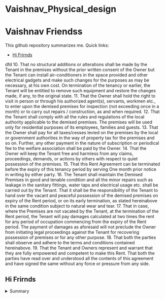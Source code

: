 # Vaishnav_Physical_design

# Vaishnav Friendss
This github repository summarizes me. Quick links:

- [Hi Frirnds](#hi-frirnds)

dfd
10. That no structural additions or alterations shall be made by the Tenant in the premises without the prior written consent of the Owner but the Tenant can install air-conditioners in the space provided and other electrical gadgets and make such changes for the purposes as may be necessary, at his own cost. On termination of the tenancy or earlier, the Tenant will be entitled to remove such equipment and restore the changes made, if any, to the original state.
11. That the Owner shall hold the right to visit in person or through his authorized agent(s), servants, workmen etc., to enter upon the demised premises for inspection (not exceeding once in a month) or to carry out repairs / construction, as and when required.
12. That the Tenant shall comply with all the rules and regulations of the local authority applicable to the demised premises. The premises will be used only for residential purposes of its employees, families and guests.
13. That the Owner shall pay for all taxes/cesses levied on the premises by the local or government authorities in the way of property tax for the premises and so on. Further, any other payment in the nature of subscription or periodical fee to the welfare association shall be paid by the Owner.
14. That the Owner will keep the Tenant free and harmless from any claims, proceedings, demands, or actions by others with respect to quiet possession of the premises.
15. That this Rent Agreement can be terminated before the expiry of this tenancy period by serving One month prior notice in writing by either party.
16. The Tenant shall maintain the Demised Premises in good and tenable condition and all the minor repairs such as leakage in the sanitary fittings, water taps and electrical usage etc. shall be carried out by the Tenant. That it shall be the responsibility of the Tenant to hand over the vacant and peaceful possession of the demised premises on expiry of the Rent period, or on its early termination, as stated hereinabove in the same condition subject to natural wear and tear.
17. That in case, where the Premises are not vacated by the Tenant, at the termination of the Rent period, the Tenant will pay damages calculated at two times the rent for any period of occupation commencing from the expiry of the Rent period. The payment of damages as aforesaid will not preclude the Owner from initiating legal proceedings against the Tenant for recovering possession of premises or for any other purpose.
18. That both the parties shall observe and adhere to the terms and conditions contained hereinabove.
19. That the Tenant and Owners represent and warrant that they are fully empowered and competent to make this Rent. That both the parties have read over and understood all the contents of this agreement and have signed the same without any force or pressure from any side.


## Hi Frirnds
<details>
 <summary> Summary </summary>
	
Chai Pillo

</details>	
